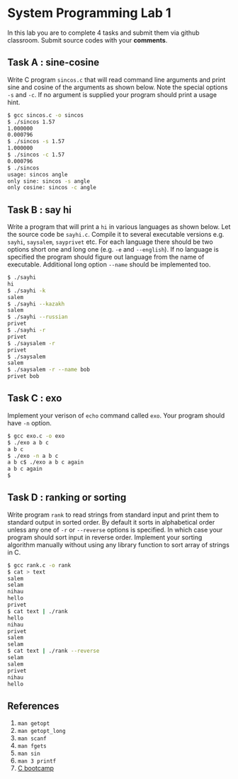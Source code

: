 # System Programming Lab 1

In this lab you are to complete 4 tasks and submit them via github classroom. Submit source codes with your __comments__.

## Task A : sine-cosine
Write C program `sincos.c` that will read command line arguments and print sine and cosine of the arguments as shown below. Note the special options `-s` and `-c`. If no argument is supplied your program should print a usage hint.

```bash
$ gcc sincos.c -o sincos
$ ./sincos 1.57
1.000000
0.000796
$ ./sincos -s 1.57
1.000000
$ ./sincos -c 1.57
0.000796
$ ./sincos
usage: sincos angle
only sine: sincos -s angle 
only cosine: sincos -c angle
```

## Task B : say hi
Write a program that will print a `hi` in various languages as shown below. Let the source code be `sayhi.c`. Compile it to several executable versions e.g. `sayhi`, `saysalem`, `sayprivet` etc. For each language there should be two options short one and long one (e.g. `-e` and `--english`). If no language is specified the program should figure out language from the name of executable. Additional long option `--name` should be implemented too.

```bash
$ ./sayhi
hi
$ ./sayhi -k
salem
$ ./sayhi --kazakh
salem
$ ./sayhi --russian
privet
$ ./sayhi -r
privet
$ ./saysalem -r
privet
$ ./saysalem
salem
$ ./saysalem -r --name bob
privet bob
```

## Task C : exo
Implement your verison of `echo` command called `exo`. Your program should have `-n` option.

```bash
$ gcc exo.c -o exo
$ ./exo a b c
a b c
$ ./exo -n a b c
a b c$ ./exo a b c again
a b c again
$
```

## Task D : ranking or sorting
Write program `rank` to read strings from standard input and print them to standard output in sorted order. By default it sorts in alphabetical order unless any one of `-r` or `--reverse` options is specified. In which case your program should sort input in reverse order. Implement your sorting algorithm manually without using any library function to sort array of strings in C.

```bash
$ gcc rank.c -o rank
$ cat > text
salem
selam
nihau
hello
privet
$ cat text | ./rank
hello
nihau
privet
salem
selam
$ cat text | ./rank --reverse
selam
salem
privet
nihau
hello
```

## References
1. `man getopt`
2. `man getopt_long`
3. `man scanf`
4. `man fgets`
5. `man sin`
6. `man 3 printf`
7. [C bootcamp](http://www.gribblelab.org/CBootCamp/)
